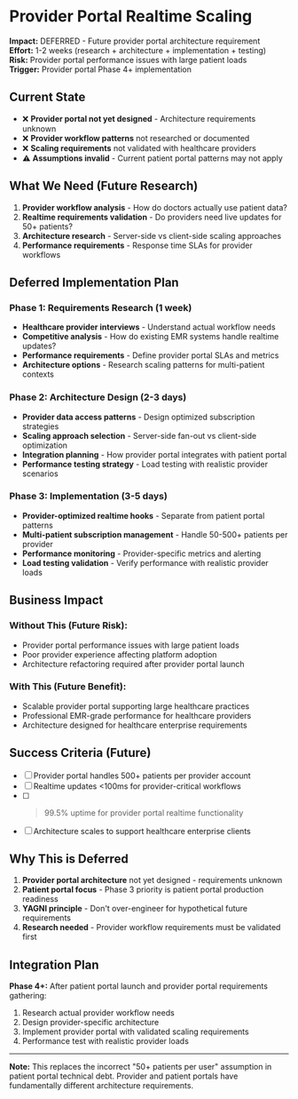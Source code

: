 # Provider Portal Realtime Scaling

**Impact:** DEFERRED - Future provider portal architecture requirement  
**Effort:** 1-2 weeks (research + architecture + implementation + testing)  
**Risk:** Provider portal performance issues with large patient loads  
**Trigger:** Provider portal Phase 4+ implementation  

## Current State

- ❌ **Provider portal not yet designed** - Architecture requirements unknown
- ❌ **Provider workflow patterns** not researched or documented
- ❌ **Scaling requirements** not validated with healthcare providers
- ⚠️ **Assumptions invalid** - Current patient portal patterns may not apply

## What We Need (Future Research)

1. **Provider workflow analysis** - How do doctors actually use patient data?
2. **Realtime requirements validation** - Do providers need live updates for 50+ patients?
3. **Architecture research** - Server-side vs client-side scaling approaches
4. **Performance requirements** - Response time SLAs for provider workflows

## Deferred Implementation Plan

### **Phase 1: Requirements Research (1 week)**
- **Healthcare provider interviews** - Understand actual workflow needs
- **Competitive analysis** - How do existing EMR systems handle realtime updates?
- **Performance requirements** - Define provider portal SLAs and metrics
- **Architecture options** - Research scaling patterns for multi-patient contexts

### **Phase 2: Architecture Design (2-3 days)**
- **Provider data access patterns** - Design optimized subscription strategies
- **Scaling approach selection** - Server-side fan-out vs client-side optimization
- **Integration planning** - How provider portal integrates with patient portal
- **Performance testing strategy** - Load testing with realistic provider scenarios

### **Phase 3: Implementation (3-5 days)**
- **Provider-optimized realtime hooks** - Separate from patient portal patterns
- **Multi-patient subscription management** - Handle 50-500+ patients per provider
- **Performance monitoring** - Provider-specific metrics and alerting
- **Load testing validation** - Verify performance with realistic provider loads

## Business Impact

### **Without This (Future Risk):**
- Provider portal performance issues with large patient loads
- Poor provider experience affecting platform adoption
- Architecture refactoring required after provider portal launch

### **With This (Future Benefit):**
- Scalable provider portal supporting large healthcare practices
- Professional EMR-grade performance for healthcare providers
- Architecture designed for healthcare enterprise requirements

## Success Criteria (Future)

- [ ] Provider portal handles 500+ patients per provider account
- [ ] Realtime updates <100ms for provider-critical workflows
- [ ] >99.5% uptime for provider portal realtime functionality
- [ ] Architecture scales to support healthcare enterprise clients

## Why This is Deferred

1. **Provider portal architecture** not yet designed - requirements unknown
2. **Patient portal focus** - Phase 3 priority is patient portal production readiness
3. **YAGNI principle** - Don't over-engineer for hypothetical future requirements
4. **Research needed** - Provider workflow requirements must be validated first

## Integration Plan

**Phase 4+:** After patient portal launch and provider portal requirements gathering:
1. Research actual provider workflow needs
2. Design provider-specific architecture 
3. Implement provider portal with validated scaling requirements
4. Performance test with realistic provider loads

---

**Note:** This replaces the incorrect "50+ patients per user" assumption in patient portal technical debt. Provider and patient portals have fundamentally different architecture requirements.